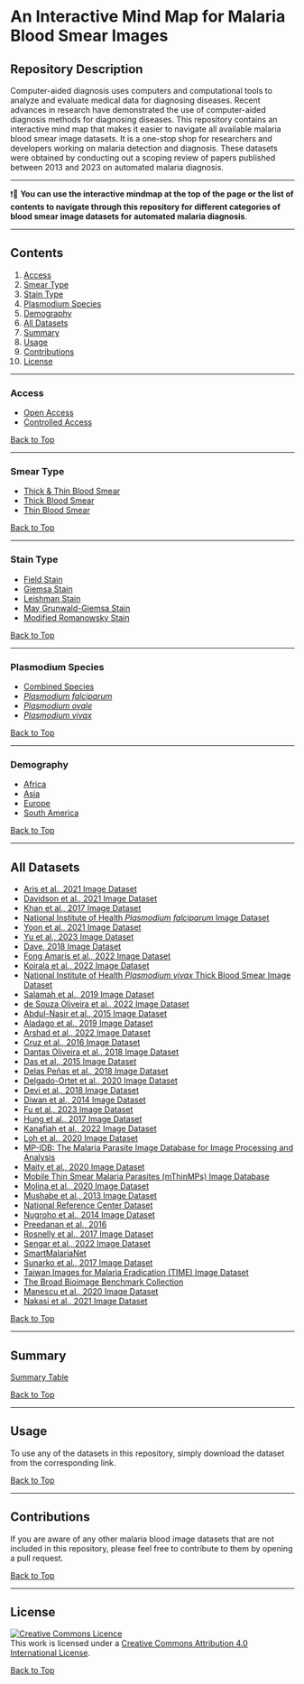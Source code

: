 # **An Interactive Mind Map for Malaria Blood Smear Images**


## **Repository Description**

Computer-aided diagnosis uses computers and computational tools to analyze and evaluate medical data for diagnosing diseases. Recent advances in research have demonstrated the use of computer-aided diagnosis methods for diagnosing diseases. This repository contains an interactive mind map that makes it easier to navigate all available malaria blood smear image datasets. It is a one-stop shop for researchers and developers working on malaria detection and diagnosis. These datasets were obtained by conducting out a scoping review of papers published between 2013 and 2023 on automated malaria diagnosis.



<style>
.node circle {
  fill: #fff;
  stroke: steelblue;
  stroke-width: 3px;
}

.node text {
  font: 12px sans-serif;
}

.link {
  fill: none;
  stroke: #ccc;
  stroke-width: 2px;
}

</style>

<div id="graph"></div>

<!-- load the d3.js library -->	
<script src="https://cdnjs.cloudflare.com/ajax/libs/d3/3.5.17/d3.min.js"></script>

<script>

  var treeData = [
    {
      "name": "Blood Smear Images",
      "url": "https://itunuisewon.github.io/Malaria_Blood_Smear_Images/All_Datasets/Summary_Table.html",
      "parent": "null",
      "children": [
        {
          "name": "Access",
          "parent": "Blood Smear Images",
          "children": [
	    {
              "name": "Open Access",
              "url": "https://itunuisewon.github.io/Malaria_Blood_Smear_Images/Access/Open_Access.html",
              "parent": "Access",
              "children": null
            },
            {
              "name": "Controlled Access",
              "url": "https://itunuisewon.github.io/Malaria_Blood_Smear_Images/Access/Controlled_Access.html",
              "parent": "Access",
              "children": null
            },
        
          ]
        },

	 {
          "name": "Smear Type",
          "parent": "Blood Smear Images",
          "children": [
  	     {
              "name": "Thick & Thin Blood Smear",
              "url": "https://itunuisewon.github.io/Malaria_Blood_Smear_Images/Smear_Type/Thick_&_Thin_Images.html",
              "parent": "Smear Type",
              "children": null
            },
            {
              "name": "Thick Blood Smear",
              "url": "https://itunuisewon.github.io/Malaria_Blood_Smear_Images/Smear_Type/Thick_Blood_Smear_Images.html",
              "parent": "Smear Type",
              "children": null
            },
            {
              "name": "Thin Blood Smear",
              "url": "https://itunuisewon.github.io/Malaria_Blood_Smear_Images/Smear_Type/Thin_Blood_Smear_Images.html",
              "parent": "Smear Type",
              "children": null
            }
          ]
 },
	   {
          "name": "Stain Type",
          "parent": "Blood Smear Images",
          "children": [
  	     {
              "name": "Giemsa Stain",
              "url": "https://itunuisewon.github.io/Malaria_Blood_Smear_Images/Stain_Type/Giemsa_Stain.html",
              "parent": "Stain Type",
              "children": null
            },
            {
              "name": "Field Stain",
              "url": "https://itunuisewon.github.io/Malaria_Blood_Smear_Images/Stain_Type/Field_Stain.html",
              "parent": "Stain Type",
              "children": null
            },
	    {
              "name": "Leishman Stain",
              "url": "https://itunuisewon.github.io/Malaria_Blood_Smear_Images/Stain_Type/Leishman_Stain.html",
              "parent": "Stain Type",
              "children": null
            },
	    {
              "name": "May-Grünwald Giemsa Stain",
              "url": "https://itunuisewon.github.io/Malaria_Blood_Smear_Images/Stain_Type/May_Grunwald-Giemsa_Stain.html",
              "parent": "Stain Type",
              "children": null
            },
            {
              "name": "Modified Romanowsky Stain",
              "url": "https://itunuisewon.github.io/Malaria_Blood_Smear_Images/Stain_Type/Modified_Romanowsky.html",
              "parent": "Stain Type",
              "children": null
            }
          ]
       },

	 {
          "name": "Species",
          "parent": "Blood Smear Images",
          "children": [
  	     {
              "name": "Plasmodium falciparum",
              "url": "https://itunuisewon.github.io/Malaria_Blood_Smear_Images/Parasite_Species/Plasmodium_falciparum.html",
              "parent": "Species",
              "children": null
            },
            {
              "name": "Plasmodium vivax",
              "url": "https://itunuisewon.github.io/Malaria_Blood_Smear_Images/Parasite_Species/Plasmodium_vivax.html",
              "parent": "Species",
              "children": null
            },
            {
              "name": "Plasmodium ovale",
              "url": "https://itunuisewon.github.io/Malaria_Blood_Smear_Images/Parasite_Species/Plasmodium_ovale.html",
              "parent": "Species",
              "children": null
            },
	    {
              "name": "Combined Species",
              "url": "https://itunuisewon.github.io/Malaria_Blood_Smear_Images/Parasite_Species/Combined_Species.html",
              "parent": "Species",
              "children": null
            }
          ]
	 },

	      
        {
          "name": "Demography",
          "parent": "Blood Smear Images",
          "children": [
  	     {
              "name": "Africa",
              "url": "https://itunuisewon.github.io/Malaria_Blood_Smear_Images/Demography/Africa.html",
              "parent": "Demography",
              "children": null
            },
            {
              "name": "Asia",
              "url": "https://itunuisewon.github.io/Malaria_Blood_Smear_Images/Demography/Asia.html",
              "parent": "Demography",
              "children": null
            },
            {
              "name": "Europe",
              "url": "https://itunuisewon.github.io/Malaria_Blood_Smear_Images/Demography/Europe.html",
              "parent": "Demography",
              "children": null
            },
            {
              "name": "South America",
              "url": "https://itunuisewon.github.io/Malaria_Blood_Smear_Images/Demography/South_America.html",
              "parent": "Demography",
              "children": null
            }
          ]
        }
      ]
    }
  ];

	
  // Color scale for node categories
  var categoryColorScale = d3.scale.category10();

  // Color scale for links
  var linkColorScale = d3.scale.category20();

  // ************** Generate the tree diagram	 *****************
  var margin = { top: 20, right: 120, bottom: 20, left: 120 },
    width = 960 - margin.right - margin.left,
    height = 500 - margin.top - margin.bottom;

  var i = 0,
    duration = 750,
    root;

  var tree = d3.layout.tree().size([height, width]);

  var diagonal = d3.svg.diagonal().projection(function (d) {
    return [d.y, d.x];
  });

  var svg = d3
    .select("#graph")
    .append("svg")
    .attr("width", width + margin.right + margin.left)
    .attr("height", height + margin.top + margin.bottom)
    .append("g")
    .attr("transform", "translate(" + margin.left + "," + margin.top + ")");

  root = treeData[0];
  root.x0 = height / 2;
  root.y0 = 0;

  update(root);

  d3.select(self.frameElement).style("height", "500px");

  function update(source) {
    // Compute the new tree layout.
    root = treeData[0];
    if (source.parent.name) {
      root = source.parent;
    }

    var nodes = tree.nodes(root).reverse(),
      links = tree.links(nodes);

    // Normalize for fixed-depth.
    nodes.forEach(function (d) {
      d.y = d.depth * 180;
    });

    // Update the nodes…
    var node = svg
      .selectAll("g.node")
      .data(nodes, function (d) {
        return d.id || (d.id = ++i);
      });

    // Enter any new nodes at the parent's previous position.
    var nodeEnter = node
      .enter()
      .append("g")
      .attr("class", "node")
      .attr("transform", function (d) {
        return "translate(" + source.y0 + "," + source.x0 + ")";
      })
      .on("click", click);

    nodeEnter
      .append("circle")
      .attr("r", 1e-6)
      .style("fill", function (d) {
        return categoryColorScale(d.name);
      }) // Color nodes based on their category
      .on("click", click);

    nodeEnter
      .append("a")
      .attr("xlink:href", function (d) {
        return d.url;
      })
      .append("text")
      .attr("x", function (d) {
        return d.children || d._children ? -13 : 13;
      })
      .attr("dy", ".35em")
      .attr("text-anchor", function (d) {
        return d.children || d._children ? "end" : "start";
      })
      .style("fill", function (d) {
        return categoryColorScale(d.name); // Color text based on category
      })
      .text(function (d) {
        return d.name;
      })
      .style("fill-opacity", 1e-6);

    // Transition nodes to their new position.
    var nodeUpdate = node
      .transition()
      .duration(duration)
      .attr("transform", function (d) {
        return "translate(" + d.y + "," + d.x + ")";
      });

    nodeUpdate
      .select("circle")
      .attr("r", 10)
      .style("fill", function (d) {
        return categoryColorScale(d.name);
      });

    nodeUpdate.select("text").style("fill-opacity", 1);

    // Transition exiting nodes to the parent's new position.
    var nodeExit = node
      .exit()
      .transition()
      .duration(duration)
      .attr("transform", function (d) {
        return "translate(" + source.y + "," + source.x + ")";
      })
      .remove();

    nodeExit.select("circle").attr("r", 1e-6);

    nodeExit.select("text").style("fill-opacity", 1e-6);

    // Update the links…
    var link = svg
      .selectAll("path.link")
      .data(links, function (d) {
        return d.target.id;
      });

    // Enter any new links at the parent's previous position.
    link
      .enter()
      .insert("path", "g")
      .attr("class", "link")
      .style("stroke", function (d) {
        // Assign colors to links based on the source node's category
        return linkColorScale(d.source.name);
      })
      .attr("d", function (d) {
        var o = { x: source.x0, y: source.y0 };
        return diagonal({ source: o, target: o });
      });

    // Transition links to their new position.
    link.transition().duration(duration).attr("d", diagonal);

    // Transition exiting nodes to the parent's new position.
    link
      .exit()
      .transition()
      .duration(duration)
      .attr("d", function (d) {
        var o = { x: source.x, y: source.y };
        return diagonal({ source: o, target: o });
      })
      .remove();

    // Stash the old positions for transition.
    nodes.forEach(function (d) {
      d.x0 = d.x;
      d.y0 = d.y;
    });
  }

  // Toggle children on click.
  function click(d) {
    if (d.children) {
      d._children = d.children;
      d.children = null;
    } else {
      d.children = d._children;
      d._children = null;
    }
    update(d);
  }
</script>



---
❗🛑 **You can use the interactive mindmap at the top of the page or the list of contents to navigate through this repository for different categories of blood smear image datasets for automated malaria diagnosis**.

******
## Contents
1. [Access](#access)
2. [Smear Type](#smear-type)
3. [Stain Type](#stain-type)
4. [Plasmodium Species](#plasmodium-species)
5. [Demography](#demography)
6. [All Datasets](#all-datasets)
7. [Summary](#summary)
8. [Usage](#usage)
9. [Contributions](#contributions)
10. [License](#license)

---

### Access
* [Open Access](Access/Open_Access.md)
* [Controlled Access](Access/Controlled_Access.md)

<a href="#top">[Back to Top](#contents)</a>

---

### Smear Type
* [Thick & Thin Blood Smear](Smear_Type/Thick_&_Thin_Images.md)
* [Thick Blood Smear](Smear_Type/Thick_Blood_Smear_Images.md)
* [Thin Blood Smear](Smear_Type/Thin_Blood_Smear_Images.md)

<a href="#top">[Back to Top](#contents)</a>

---

### Stain Type
* [Field Stain](Stain_Type/Field_Stain.md)
* [Giemsa Stain](Stain_Type/Giemsa_Stain.md)
* [Leishman Stain](Stain_Type/Leishman_Stain.md)
* [May Grunwald-Giemsa Stain](Stain_Type/May_Grunwald-Giemsa_Stain.md)
* [Modified Romanowsky Stain](Stain_Type/Modified_Romanowsky.md)

<a href="#top">[Back to Top](#contents)</a>

---

### Plasmodium Species
* [Combined Species](Parasite_Species/Combined_Species.md)
* [_Plasmodium falciparum_](Parasite_Species/Plasmodium_falciparum.md)
* [_Plasmodium ovale_](Parasite_Species/Plasmodium_ovale.md)
* [_Plasmodium vivax_](Parasite_Species/Plasmodium_vivax.md)

<a href="#top">[Back to Top](#contents)</a>

---

### Demography
* [Africa](Demography/Africa.md)
* [Asia](Demography/Asia.md)
* [Europe](Demography/Europe.md)
* [South America](Demography/South_America.md)

<a href="#top">[Back to Top](#contents)</a>

---
## All Datasets
*   [Aris et al., 2021 Image Dataset](All_Datasets/Aris_et_al.,_2021_Dataset.md)
*   [Davidson et al., 2021 Image Dataset](All_Datasets/Davidson_et_al.,_2021_Dataset.md)
*   [Khan et al., 2017 Image Dataset](All_Datasets/Khan_et_al.,_2017_Dataset.md)
*   [National Institute of Health _Plasmodium falciparum_ Image Dataset](All_Datasets/NIH_Pf_Dataset.md)
*   [Yoon et al., 2021 Image Dataset](All_Datasets/Yoon_et_al.,_2021_Dataset.md)
*   [Yu et al., 2023 Image Dataset](All_Datasets/Yu_et_al.,_2023_Dataset.md)
*   [Dave, 2018 Image Dataset](All_Datasets/Dave_2018_Dataset.md)
*   [Fong Amaris et al., 2022 Image Dataset](All_Datasets/Fong_Amaris_et_al.,_2022_Dataset.md)
*   [Koirala et al., 2022 Image Dataset](All_Datasets/Koirala_et_al.,_2022_Dataset.md)
*   [National Institute of Health _Plasmodium vivax_ Thick Blood Smear Image Dataset](All_Datasets/NIH_Pv_Dataset.md)
*   [Salamah et al., 2019 Image Dataset](All_Datasets/Salamah_et_al.,_2019_Dataset.md)
*   [de Souza Oliveira et al., 2022 Image Dataset](All_Datasets/de_Souza_Oliveira_et_al.,_2022_Dataset.md)
*   [Abdul-Nasir et al., 2015 Image Dataset](All_Datasets/Abdul-Nasir_et_al.,_2015_Dataset.md)
*   [Aladago et al., 2019 Image Dataset](All_Datasets/Aladago_et_al.,_2019.md)
*   [Arshad et al., 2022 Image Dataset](All_Datasets/Arshad_et_al.,_2022_Dataset.md)
*   [Cruz et al., 2016 Image Dataset](All_Datasets/Cruz_et_al.,_2016_Dataset.md)
*   [Dantas Oliveira et al., 2018 Image Dataset](All_Datasets/Dantas_Oliveira_et_al.,_2018_Dataset.md)
*   [Das et al., 2015 Image Dataset](All_Datasets/Das_et_al.,_2015_Dataset.md)
*   [Delas Peñas et al., 2018 Image Dataset](All_Datasets/Delas_Peñas_et_al.,_2018_Dataset.md)
*   [Delgado-Ortet et al., 2020 Image Dataset](All_Datasets/Delgado-Ortet_et_al.,_2020_Dataset.md)
*   [Devi et al., 2018 Image Dataset](All_Datasets/Devi_et_al.,_2018_Dataset.md)
*   [Diwan et al., 2014 Image Dataset](All_Datasets/Diwan_et_al.,_2014_Dataset.md)
*   [Fu et al., 2023 Image Dataset](All_Datasets/Fu_et_al.,_2023_Dataset.md)
*   [Hung et al., 2017 Image Dataset](All_Datasets/Hung_et_al.,_2017_Dataset.md)
*   [Kanafiah et al., 2022 Image Dataset](All_Datasets/Kanafiah_et_al.,_2022_Dataset.md)
*   [Loh et al., 2020 Image Dataset](All_Datasets/Loh_et_al.,_2020_Dataset.md)
*   [MP-IDB: The Malaria Parasite Image Database for Image Processing and Analysis](All_Datasets/MP-IDB.md)
*   [Maity et al., 2020 Image Dataset](All_Datasets/Maity_et_al.,_2020_Dataset.md)
*   [Mobile Thin Smear Malaria Parasites (mThinMPs) Image Database](All_Datasets/mThinMPs_Database.md)
*   [Molina et al., 2020 Image Dataset](All_Datasets/Molina_et_al.,_2020_Dataset.md)
*   [Mushabe et al., 2013 Image Dataset](All_Datasets/Mushabe_et_al.,_2013_Dataset.md)
*   [National Reference Center Dataset](All_Datasets/NRC_Dataset.md)
*   [Nugroho et al., 2014 Image Dataset](All_Datasets/Nugroho_et_al.,_2014_Dataset.md)
*   [Preedanan et al., 2016](All_Datasets/Preedanan_et_al.,_2016_Dataset.md)
*   [Rosnelly et al., 2017 Image Dataset](All_Datasets/Rosnelly_et_al.,_2017_Dataset.md)
*   [Sengar et al., 2022 Image Dataset](All_Datasets/Sengar_et_al.,_2022_Dataset.md)
*   [SmartMalariaNet](All_Datasets/SmartMalariaNet.md)
*   [Sunarko et al., 2017 Image Dataset](All_Datasets/Sunarko_et_al.,_2017_Dataset.md)
*   [Taiwan Images for Malaria Eradication (TIME) Image Dataset](All_Datasets/TIME_Dataset.md)
*   [The Broad Bioimage Benchmark Collection](All_Datasets/BBBC.md)
*   [Manescu et al., 2020 Image Dataset](All_Datasets/Manescu_et_al.,_2020_Dataset.md)
*   [Nakasi et al., 2021 Image Dataset](All_Datasets/Nakasi_et_al.,_2021_Dataset.md)
  
<a href="#top">[Back to Top](#contents)</a>

---

## Summary
[Summary Table](All_Datasets/Summary_Table.md)

<a href="#top">[Back to Top](#contents)</a>

---

## **Usage**
To use any of the datasets in this repository, simply download the dataset from the corresponding link.

<a href="#top">[Back to Top](#contents)</a>

---

## **Contributions** 
If you are aware of any other malaria blood image datasets that are not included in this repository, please feel free to contribute to them by opening a pull request.

<a href="#top">[Back to Top](#contents)</a>

******
## **License**
<a rel="license" href="http://creativecommons.org/licenses/by/4.0/"><img alt="Creative Commons Licence" style="border-width:0" src="https://i.creativecommons.org/l/by/4.0/88x31.png" /></a><br />This work is licensed under a <a rel="license" href="http://creativecommons.org/licenses/by/4.0/">Creative Commons Attribution 4.0 International License</a>.

<a href="#top">[Back to Top](#contents)</a>
